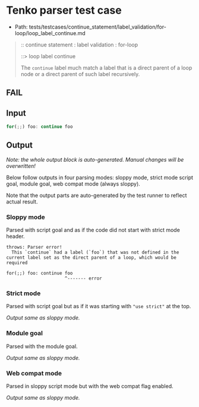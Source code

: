 # Tenko parser test case

- Path: tests/testcases/continue_statement/label_validation/for-loop/loop_label_continue.md

> :: continue statement : label validation : for-loop
>
> ::> loop label continue
>
> The `continue` label much match a label that is a direct parent of a loop node or a direct parent of such label recursively.

## FAIL

## Input

`````js
for(;;) foo: continue foo
`````

## Output

_Note: the whole output block is auto-generated. Manual changes will be overwritten!_

Below follow outputs in four parsing modes: sloppy mode, strict mode script goal, module goal, web compat mode (always sloppy).

Note that the output parts are auto-generated by the test runner to reflect actual result.

### Sloppy mode

Parsed with script goal and as if the code did not start with strict mode header.

`````
throws: Parser error!
  This `continue` had a label (`foo`) that was not defined in the current label set as the direct parent of a loop, which would be required

for(;;) foo: continue foo
                      ^------- error
`````

### Strict mode

Parsed with script goal but as if it was starting with `"use strict"` at the top.

_Output same as sloppy mode._

### Module goal

Parsed with the module goal.

_Output same as sloppy mode._

### Web compat mode

Parsed in sloppy script mode but with the web compat flag enabled.

_Output same as sloppy mode._
